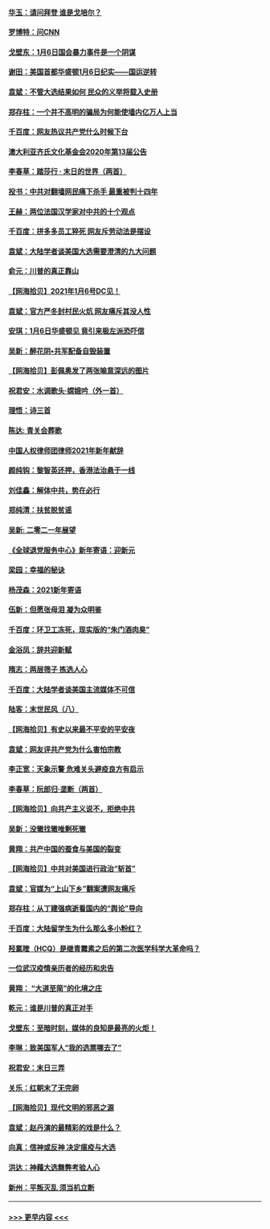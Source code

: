 #### [华玉：请问拜登 谁是戈培尔？](../pages/nsc993/n12677515.md?t=01091651) 
#### [罗博特：问CNN](../pages/nsc993/n12677172.md?t=01091651) 
#### [戈壁东：1月6日国会暴力事件是一个阴谋](../pages/nsc993/n12674639.md?t=01091651) 
#### [谢田：美国首都华盛顿1月6日纪实——国运逆转](../pages/nsc993/n12673190.md?t=01091651) 
#### [袁斌：不管大选结果如何 民众的义举将载入史册](../pages/nsc993/n12672787.md?t=01091651) 
#### [郑存柱：一个并不高明的骗局为何能使墙内亿万人上当](../pages/nsc993/n12671449.md?t=01091651) 
#### [千百度：网友热议共产党什么时候下台](../pages/nsc993/n12670442.md?t=01091651) 
#### [澳大利亚齐氏文化基金会2020年第13届公告](../pages/nsc993/n12670273.md?t=01091651) 
#### [李春草：踏莎行 · 末日的世界（两首）](../pages/nsc993/n12670253.md?t=01091651) 
#### [投书：中共对翻墙网民痛下杀手 最重被判十四年](../pages/nsc993/n12670190.md?t=01091651) 
#### [王赫：两位法国汉学家对中共的十个观点](../pages/nsc993/n12669593.md?t=01091651) 
#### [千百度：拼多多员工猝死 网友斥劳动法是摆设](../pages/nsc993/n12668081.md?t=01091651) 
#### [袁斌：大陆学者谈美国大选需要澄清的九大问题](../pages/nsc993/n12668023.md?t=01091651) 
#### [俞元：川普的真正靠山](../pages/nsc993/n12668000.md?t=01091651) 
#### [【网海拾贝】2021年1月6号DC见！](../pages/nsc993/n12664957.md?t=01091651) 
#### [袁斌：官方严冬封村民火炕 网友痛斥其没人性](../pages/nsc993/n12664882.md?t=01091651) 
#### [安琪：1月6日华盛顿见 竟引来极左派恐吓信](../pages/nsc993/n12664831.md?t=01091651) 
#### [吴新：醉花阴•共军配备自毁装置](../pages/nsc993/n12664766.md?t=01091651) 
#### [【网海拾贝】彭佩奥发了两张喻意深远的图片](../pages/nsc993/n12663515.md?t=01091651) 
#### [祝君安：水调歌头·嫦娥吟（外一首）](../pages/nsc993/n12663345.md?t=01091651) 
#### [理悟：诗三首](../pages/nsc993/n12663334.md?t=01091651) 
#### [陈达: 青关会葬歌](../pages/nsc993/n12663305.md?t=01091651) 
#### [中国人权律师团律师2021年新年献辞](../pages/nsc993/n12661792.md?t=01091651) 
#### [颜纯钩：黎智英还押，香港法治悬于一线](../pages/nsc993/n12661371.md?t=01091651) 
#### [刘佳鑫：解体中共，势在必行](../pages/nsc993/n12661335.md?t=01091651) 
#### [郑纯清：扶贫脱贫谣](../pages/nsc993/n12658729.md?t=01091651) 
#### [吴新: 二零二一年展望](../pages/nsc993/n12658664.md?t=01091651) 
#### [《全球退党服务中心》新年寄语：迎新元](../pages/nsc993/n12658408.md?t=01091651) 
#### [梁园：幸福的秘诀](../pages/nsc993/n12658061.md?t=01091651) 
#### [杨茂森：2021新年寄语](../pages/nsc993/n12658128.md?t=01091651) 
#### [伍新：但愿张母泪 凝为众明鉴](../pages/nsc993/n12656861.md?t=01091651) 
#### [千百度：环卫工冻死，现实版的“朱门酒肉臭”](../pages/nsc993/n12655588.md?t=01091651) 
#### [金浴凤：辞共迎新赋](../pages/nsc993/n12653369.md?t=01091651) 
#### [隋志：两层筛子 拣选人心](../pages/nsc993/n12653341.md?t=01091651) 
#### [千百度：大陆学者谈美国主流媒体不可信](../pages/nsc993/n12651269.md?t=01091651) 
#### [陆客：末世民风（八）](../pages/nsc993/n12648233.md?t=01091651) 
#### [【网海拾贝】有史以来最不平安的平安夜](../pages/nsc993/n12647164.md?t=01091651) 
#### [袁斌：网友评共产党为什么害怕宗教](../pages/nsc993/n12647003.md?t=01091651) 
#### [李正宽：天象示警 危难关头避疫良方有启示](../pages/nsc993/n12646262.md?t=01091651) 
#### [李春草：阮郎归‧垄断（两首）](../pages/nsc993/n12646302.md?t=01091651) 
#### [【网海拾贝】向共产主义说不，拒绝中共](../pages/nsc993/n12645941.md?t=01091651) 
#### [吴新：没辙找辙唯剩死辙](../pages/nsc993/n12643919.md?t=01091651) 
#### [黄翔：共产中国的蚕食与美国的裂变](../pages/nsc993/n12643727.md?t=01091651) 
#### [【网海拾贝】中共对美国进行政治“斩首”](../pages/nsc993/n12642290.md?t=01091651) 
#### [袁斌：官媒为“上山下乡”翻案遭网友痛斥](../pages/nsc993/n12642071.md?t=01091651) 
#### [郑存柱：从丁建强病逝看国内的“舆论”导向](../pages/nsc993/n12640944.md?t=01091651) 
#### [千百度：大陆留学生为什么那么多小粉红？](../pages/nsc993/n12639306.md?t=01091651) 
#### [羟氯喹（HCQ）是继青霉素之后的第二次医学科学大革命吗？](../pages/nsc993/n12638564.md?t=01091651) 
#### [一位武汉疫情亲历者的经历和忠告](../pages/nsc993/n12639029.md?t=01091651) 
#### [黄翔： “大道至简”的化境之庄](../pages/nsc993/n12637541.md?t=01091651) 
#### [乾元：谁是川普的真正对手](../pages/nsc993/n12637090.md?t=01091651) 
#### [戈壁东：至暗时刻，媒体的良知是最亮的火炬！](../pages/nsc993/n12637042.md?t=01091651) 
#### [李琳：致美国军人“我的选票哪去了”](../pages/nsc993/n12635351.md?t=01091651) 
#### [祝君安：末日三弄](../pages/nsc993/n12635324.md?t=01091651) 
#### [关乐：红朝末了无完卵](../pages/nsc993/n12635315.md?t=01091651) 
#### [【网海拾贝】现代文明的邪恶之源](../pages/nsc993/n12634425.md?t=01091651) 
#### [袁斌：赵丹演的最精彩的戏是什么？](../pages/nsc993/n12633316.md?t=01091651) 
#### [向真：信神或反神 决定瘟疫与大选](../pages/nsc993/n12632710.md?t=01091651) 
#### [洪达：神藉大选舞弊考验人心](../pages/nsc993/n12631962.md?t=01091651) 
#### [新州：平叛灭乱  须当机立断](../pages/nsc993/n12631946.md?t=01091651) 

----
#### [ >>> 更早内容 <<< ](../indexes/nsc993-earlier.md)
